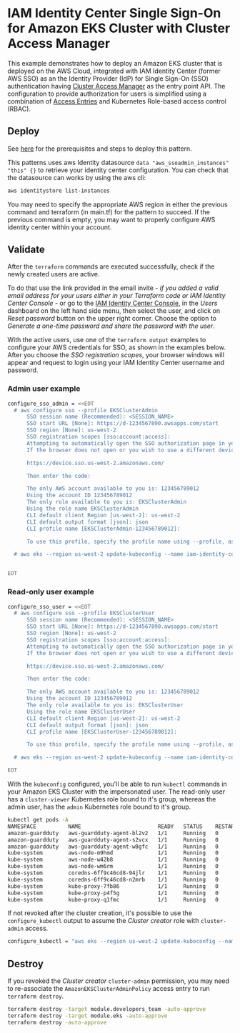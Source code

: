 # IAM Identity Center Single Sign-On for Amazon EKS Cluster with Cluster Access Manager

This example demonstrates how to deploy an Amazon EKS cluster that is deployed on the AWS Cloud, integrated with IAM Identity Center (former AWS SSO) as an the Identity Provider (IdP) for Single Sign-On (SSO) authentication having [Cluster Access Manager](https://aws.amazon.com/about-aws/whats-new/2023/12/amazon-eks-controls-iam-cluster-access-management/) as the entry point API. The configuration to provide authorization for users is simplified using a combination of [Access Entries](https://docs.aws.amazon.com/eks/latest/userguide/access-entries.html) and Kubernetes Role-based access control (RBAC).

## Deploy

See [here](https://aws-ia.github.io/terraform-aws-eks-blueprints/getting-started/#prerequisites) for the prerequisites and steps to deploy this pattern.

This patterns uses aws Identity datasource `data "aws_ssoadmin_instances" "this" {}` to retrieve your identity center configuration.
You can check that the datasource can works by using the aws cli:

```bash
aws identitystore list-instances
```

You may need to specify the appropriate AWS region in either the previous command and terraform (in main.tf) for the pattern to succeed.
If the previous command is empty, you may want to properly configure AWS identity center within your account.

## Validate

After the `terraform` commands are executed successfully, check if the newly created users are active.

To do that use the link provided in the email invite - *if you added a valid email address for your users either in your Terraform code or IAM Identity Center Console* - or go to the [IAM Identity Center Console](https://console.aws.amazon.com/singlesignon/home/), in the *Users* dashboard on the left hand side menu, then select the user, and click on *Reset password* button on the upper right corner. Choose the option to *Generate a one-time password and share the password with the user*.

With the active users, use one of the `terraform output` examples to configure your AWS credentials for SSO, as shown in the examples below. After you choose the *SSO registration scopes*, your browser windows will appear and request to login using your IAM Identity Center username and password.

### Admin user example

```sh
configure_sso_admin = <<EOT
  # aws configure sso --profile EKSClusterAdmin
      SSO session name (Recommended): <SESSION_NAME>
      SSO start URL [None]: https://d-1234567890.awsapps.com/start
      SSO region [None]: us-west-2
      SSO registration scopes [sso:account:access]:
      Attempting to automatically open the SSO authorization page in your default browser.
      If the browser does not open or you wish to use a different device to authorize this request, open the following URL:

      https://device.sso.us-west-2.amazonaws.com/

      Then enter the code:

      The only AWS account available to you is: 123456789012
      Using the account ID 123456789012
      The only role available to you is: EKSClusterAdmin
      Using the role name EKSClusterAdmin
      CLI default client Region [us-west-2]: us-west-2
      CLI default output format [json]: json
      CLI profile name [EKSClusterAdmin-123456789012]:

      To use this profile, specify the profile name using --profile, as shown:

  # aws eks --region us-west-2 update-kubeconfig --name iam-identity-center --profile EKSClusterAdmin


EOT
```

### Read-only user example

```sh
configure_sso_user = <<EOT
  # aws configure sso --profile EKSClusterUser
      SSO session name (Recommended): <SESSION_NAME>
      SSO start URL [None]: https://d-1234567890.awsapps.com/start
      SSO region [None]: us-west-2
      SSO registration scopes [sso:account:access]:
      Attempting to automatically open the SSO authorization page in your default browser.
      If the browser does not open or you wish to use a different device to authorize this request, open the following URL:

      https://device.sso.us-west-2.amazonaws.com/

      Then enter the code:

      The only AWS account available to you is: 123456789012
      Using the account ID 123456789012
      The only role available to you is: EKSClusterUser
      Using the role name EKSClusterUser
      CLI default client Region [us-west-2]: us-west-2
      CLI default output format [json]: json
      CLI profile name [EKSClusterUser-123456789012]:

      To use this profile, specify the profile name using --profile, as shown:

  # aws eks --region us-west-2 update-kubeconfig --name iam-identity-center --profile EKSClusterUser

EOT
```

With the `kubeconfig` configured, you'll be able to run `kubectl` commands in your Amazon EKS Cluster with the impersonated user. The read-only user has a `cluster-viewer` Kubernetes role bound to it's group, whereas the admin user, has the `admin` Kubernetes role bound to it's group.

```sh
kubectl get pods -A
NAMESPACE          NAME                        READY   STATUS    RESTARTS   AGE
amazon-guardduty   aws-guardduty-agent-bl2v2   1/1     Running   0          3h54m
amazon-guardduty   aws-guardduty-agent-s2vcx   1/1     Running   0          3h54m
amazon-guardduty   aws-guardduty-agent-w8gfc   1/1     Running   0          3h54m
kube-system        aws-node-m9hmd              1/1     Running   0          3h53m
kube-system        aws-node-w42b8              1/1     Running   0          3h53m
kube-system        aws-node-wm6rm              1/1     Running   0          3h53m
kube-system        coredns-6ff9c46cd8-94jlr    1/1     Running   0          3h59m
kube-system        coredns-6ff9c46cd8-n2mrb    1/1     Running   0          3h59m
kube-system        kube-proxy-7fb86            1/1     Running   0          3h54m
kube-system        kube-proxy-p4f5g            1/1     Running   0          3h54m
kube-system        kube-proxy-q1fmc            1/1     Running   0          3h54m
```

If not revoked after the cluster creation, it's possible to use the `configure_kubectl` output to assume the *Cluster creator* role with `cluster-admin` access.

```sh
configure_kubectl = "aws eks --region us-west-2 update-kubeconfig --name iam-identity-center"
```

## Destroy

If you revoked the *Cluster creator* `cluster-admin` permission, you may need to re-associate the `AmazonEKSClusterAdminPolicy` access entry to run `terraform destroy`.

```sh
terraform destroy -target module.developers_team -auto-approve
terraform destroy -target module.eks -auto-approve
terraform destroy -auto-approve
```
